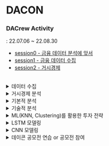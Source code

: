 # DACON

### DACrew Activity
: 22.07.06 ~ 22.08.30
- [session0 - 금융 데이터 분석에 앞서](DACrew/[투데이_0편]_금융_데이터_분석에_앞서💥.ipynb)
- [session1 - 금융 데이터 수집](DACrew/[투데이_1편]_금융_데이터수집.ipynb)
- [session2 - 거시경제](DACrew/[투데이_2편]_거시경제.ipynb)

<br>
<details markdown="1">
<summary>데이터 수집</summary> 

    - 주가 데이터 수집 (pykrx, FinanceDataReader, yfinance)
    - 거시경제 데이터 수집 (Ecos API)
    - 기업 공시데이터 수집 (Dart API)
    - 금융데이터 핸들링 (shift, rolling, resample)
    - 백테스팅 API 활용법 (Backtrader&Backtesting)
</details>

<details markdown="1">
<summary>거시경제 분석</summary>

    - 거시경제 이론 이해 (재정정책, 통화정책, 기준금리, 인플레이션 등)
    - 거시경제 지표 비교 분석 (금리, 통화량, GDP 등등)
    - 뉴스데이터&NLP활용 경기 지수 개발
    - 경기 지수 활용 경기 순환 주기 파악
</details>

<details markdown="1">
<summary>기본적 분석</summary>

    - 기업 재무제표 항목 이해 (PER, PBR, EPS 등)
    - 기본적 분석 이해
    - 기본적 분석 활용 투자전략 구현 및 백테스팅
</details>

<details markdown="1">
<summary>기술적 분석</summary>

    - 차트 기술지표 이해 (RSI, MACD, OBV 등)
    - 기술적 분석 이해
    - 캔들 차트 시각화
    - 기술적 분석 활용 투자전략 구현 및 백테스팅
</details>

<details markdown="1">
<summary>ML(KNN, Clustering)를 활용한 투자 전략</summary>

    - K-NN 알고리즘 및 군집분석 이해
    - K-NN을 활용한 투자 전략 구현
    - 군집분석을 활용한 주식 종목 분류
    - 백테스팅 및 성과 평가(기간별 주식 테마 별 수익률 비교)
</details>

<details markdown="1">
<summary>LSTM 모델링</summary>

    - LSTM 신경망 이해
    - LSTM 실습 (시계열 예측 모델)
    - LSTM 모델링 (기술지표, 재무제표 지표 등 Feature 구성 후 학습)
    - 백테스팅 및 성과평가
</details>

<details markdown="1">
<summary>CNN 모델링</summary>

    - CNN 신경망 이해
    - CNN 실습 (이미지 분석)
    - CNN 모델링 (캔들차트, 기술지표 Feature 구성 후 학습)
    - 백테스팅 및 성과평가
</details>

<details markdown="1">
<summary>데이콘 공모전 연습 or 공모전 참여</summary>

    - 주식 종료 가격 예측 경진대회
    - 2021년(제2회) NH투자증권 빅데이터 경진대회
    - 주식 종료 가격 예측 Pre Competiton(with.데이커)
    - 인공지능 비트 트레이더 경진대회 시즌3
    - 한국거래소 KRX | 금융 분석 아이디어
    - 5중 택1
</details>